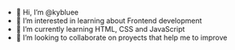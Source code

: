 - 👋 Hi, I’m @kybluee
- 👀 I’m interested in learning about Frontend development
- 🌱 I’m currently learning HTML, CSS and JavaScript
- 💞️ I’m looking to collaborate on proyects that help me to improve 

<!---
kybluee/kybluee is a ✨ special ✨ repository because its `README.md` (this file) appears on your GitHub profile.
You can click the Preview link to take a look at your changes.
--->
